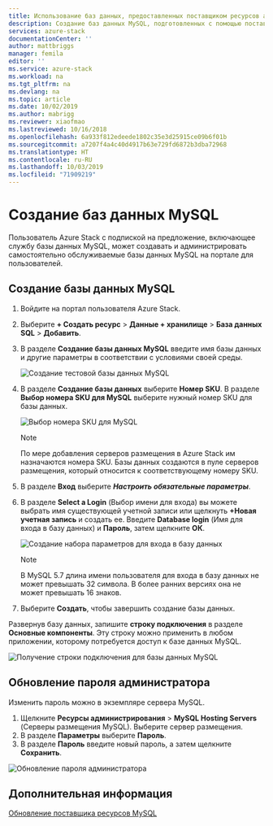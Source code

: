 ```yaml
---
title: Использование баз данных, предоставленных поставщиком ресурсов адаптера MySQL в Azure Stack | Документация Майкрософт
description: Создание баз данных MySQL, подготовленных с помощью поставщика ресурсов адаптера MySQL, и управление ими
services: azure-stack
documentationCenter: ''
author: mattbriggs
manager: femila
editor: ''
ms.service: azure-stack
ms.workload: na
ms.tgt_pltfrm: na
ms.devlang: na
ms.topic: article
ms.date: 10/02/2019
ms.author: mabrigg
ms.reviewer: xiaofmao
ms.lastreviewed: 10/16/2018
ms.openlocfilehash: 6a933f812edeede1802c35e3d25915ce09b6f01b
ms.sourcegitcommit: a7207f4a4c40d4917b63e729fd6872b3dba72968
ms.translationtype: HT
ms.contentlocale: ru-RU
ms.lasthandoff: 10/03/2019
ms.locfileid: "71909219"
---
```

# <a name="create-mysql-databases"></a>Создание баз данных MySQL
Пользователь Azure Stack с подпиской на предложение, включающее службу базы данных MySQL, может создавать и администрировать самостоятельно обслуживаемые базы данных MySQL на портале для пользователей.

## <a name="create-a-mysql-database"></a>Создание базы данных MySQL

1. Войдите на портал пользователя Azure Stack.
2. Выберите **+ Создать ресурс** > **Данные + хранилище** > **База данных SQL** > **Добавить**.
3. В разделе **Создание базы данных MySQL** введите имя базы данных и другие параметры в соответствии с условиями своей среды.

    ![Создание тестовой базы данных MySQL](./media/azure-stack-mysql-rp-deploy/mysql-create-db.png)

4. В разделе **Создание базы данных** выберите **Номер SKU**. В разделе **Выбор номера SKU для MySQL** выберите нужный номер SKU для базы данных.

    ![Выбор номера SKU для MySQL](./media/azure-stack-mysql-rp-deploy/mysql-select-sku.png)

    >[!Note]
    >По мере добавления серверов размещения в Azure Stack им назначаются номера SKU. Базы данных создаются в пуле серверов размещения, который относится к соответствующему номеру SKU.

5. В разделе **Вход** выберите ***Настроить обязательные параметры***.
6. В разделе **Select a Login** (Выбор имени для входа) вы можете выбрать имя существующей учетной записи или щелкнуть **+Новая учетная запись** и создать ее.  Введите **Database login** (Имя для входа в базу данных) и **Пароль**, затем щелкните **ОК**.

    ![Создание набора параметров для входа в базу данных](./media/azure-stack-mysql-rp-deploy/create-new-login.png)

    >[!NOTE]
    >В MySQL 5.7 длина имени пользователя для входа в базу данных не может превышать 32 символа. В более ранних версиях она не может превышать 16 знаков.

7. Выберите **Создать**, чтобы завершить создание базы данных.

Развернув базу данных, запишите **строку подключения** в разделе **Основные компоненты**. Эту строку можно применить в любом приложении, которому потребуется доступ к базе данных MySQL.

![Получение строки подключения для базы данных MySQL](./media/azure-stack-mysql-rp-deploy/mysql-db-created.png)

## <a name="update-the-administrative-password"></a>Обновление пароля администратора

Изменить пароль можно в экземпляре сервера MySQL.

1. Щелкните **Ресурсы администрирования** > **MySQL Hosting Servers** (Серверы размещения MySQL). Выберите сервер размещения.
2. В разделе **Параметры** выберите **Пароль**.
3. В разделе **Пароль** введите новый пароль, а затем щелкните **Сохранить**.

![Обновление пароля администратора](./media/azure-stack-mysql-rp-deploy/mysql-update-password.png)

## <a name="next-steps"></a>Дополнительная информация

[Обновление поставщика ресурсов MySQL](azure-stack-mysql-resource-provider-update.md)
